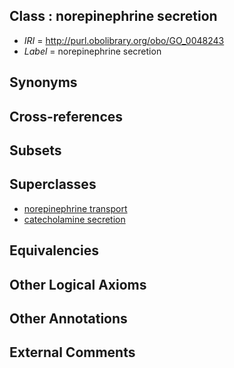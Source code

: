 
## Class : norepinephrine secretion

 * *IRI* = http://purl.obolibrary.org/obo/GO_0048243
 * *Label* = norepinephrine secretion

## Synonyms


## Cross-references


## Subsets


## Superclasses

 * [norepinephrine transport](../../GO/74/GO_0015874.md)
 * [catecholamine secretion](../../GO/32/GO_0050432.md)

## Equivalencies


## Other Logical Axioms


## Other Annotations


## External Comments

